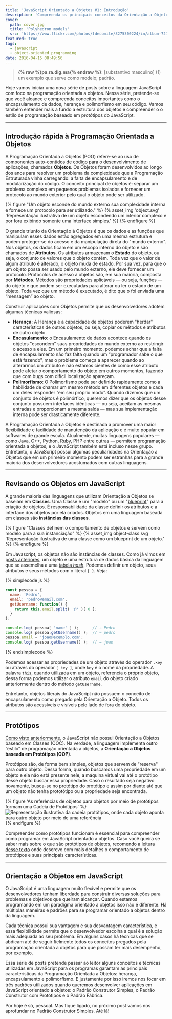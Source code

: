 ```yaml
---
title: 'JavaScript Orientado a Objetos #1: Introdução'
description: 'Compreenda os principais conceitos da Orientação a Objetos e como podemos alcançá-los no JavaScript'
cover:
  path: cover.jpg
  title: 'Polyhedron models'
  src: 'https://www.flickr.com/photos/fdecomite/3275300224/in/album-72157613498998540/'
featured: true
tags:
  - javascript
  - object-oriented programming
date: 2016-04-15 08:49:56
---
```


> **{% raw %}pa.ra.dig.ma{% endraw %}**: [substantivo masculino] (1) um exemplo que serve como modelo; padrão.

Hoje vamos iniciar uma nova série de posts sobre a linguagem JavaScript com foco na programação orientada a objetos. Nessa série, pretende-se que você alcance e compreenda conceitos importantes como o encapsulamento de dados, herança e polimorfismo em seu código. Vamos também entender mais a fundo a estrutura dos objetos e compreender o o estilo de programação baseado em protótipos do JavaScript.

---
## Introdução rápida à Programação Orientada a Objetos

A Programação Orientada a Objetos (POO) refere-se ao uso de componentes auto-contidos de código para o desenvolvimento de aplicações, chamados **Objetos**. Os Objetos foram desenvolvidos ao longo dos anos para resolver um problema da complexidade que a Programação Estruturada vinha carregando: a falta de encapsulamento e de modularização do código. O conceito principal de objetos é: separar um problema complexo em pequenos problemas isolados e fornecer um protocolo ao mundo exterior pelo qual o objeto pode ser utilizado.

{% figure "Um objeto esconde do mundo externo sua complexidade interna e fornece um protocolo para ser utilizado." %}
{% asset_img 'object.svg' 'Representação ilustrativa de um objeto escondendo um interior complexo e por fora exibindo somente uma interface simples.' %}
{% endfigure %}

O grande triunfo da Orientação á Objetos é que os dados e as funções que manipulam esses dados estão agregados em uma mesma estrutura e podem proteger-se do acesso e da manipulação direta do "mundo externo". Nos objetos, os dados  ficam em um escopo interno do objeto e são chamados de **Atributos**. Os atributos armazenam o **Estado** do objeto, ou seja, o conjunto de valores que o objeto contém. Toda vez que o valor de algum atributo é alterado, o objeto muda de estado. Por sua vez, para que o um objeto possa ser usado pelo mundo externo, ele deve fornecer um protocolo. Protocolos de acesso à objetos são, em sua maioria, composta por **Métodos**. Métodos são propriedades aplicáveis — ou seja, funções — do objeto e que podem ser executadas para alterar ou ler o estado de um objeto. Toda vez que um método é executado, é dito que o foi enviada uma “mensagem” ao objeto.

Construir aplicações com Objetos permite que os desenvolvedores adotem algumas técnicas valiosas:

* **Herança**: A Herança é a capacidade de objetos poderem "herdar" características de outros objetos, ou seja, copiar os métodos e atributos de outro objeto.
* **Encasulamento**: o Encasulamento de dados acontece quando os objetos "escondem" suas propriedades do mundo externo ao restringir o acesso a eles. Em um primeiro momento, podemos achar que a falta de encapsulamento não faz falta quando um “programador sabe o que está fazendo”, mas o problema começa a aparecer quando ao alterarmos um atributo e não estamos cientes de como esse atributo pode afetar o comportamento do objeto em outros momentos, fazendo que com bugs com difícil localização apareçam.
* **Polimorfismo**: O Polimorfismo pode ser definido rapidamente como a habilidade de chamar um mesmo método em diferentes objetos e cada um deles responder “em seu próprio modo”. Quando dizemos que um conjunto de objetos é polimórfico, queremos dizer que os objetos desse conjunto possuem interfaces idênticas — ou seja, aceitam as mesmas entradas e proporcionam a mesma saída — mas sua implementação interna pode ser drasticamente diferente.

A Programação Orientada a Objetos é destinada a promover uma maior flexibilidade e facilidade de manutenção da aplicação e é muito popular em softwares de grande escala. Atualmente, muitas linguagens populares — como Java, C++, Python, Ruby, PHP entre outras — permitem programação orientada a objetos, e o JavaScript também está incluso nesse grupo. Entretanto, o JavaScript possui algumas peculiaridades na Orientação a Objetos que em um primeiro momento podem ser estranhas para a grande maioria dos desenvolvedores acostumados com outras linguagens.

---
## Revisando os Objetos em JavaScript

A grande maioria das linguagens que utilizam Orientação a Objetos se baseiam em **Classes**. Uma Classe é um "modelo" ou um  "[blueprint](https://pt.wikipedia.org/wiki/Blueprint)" para a criação de objetos. É responsabilidade da classe definir os atributos e a interface dos objetos por ela criados. Objetos em uma linguagem baseada em classes são **instâncias das classes**.

{% figure "Classes definem o comportamento de objetos e servem como modelo para a sua instanciação" %}
{% asset_img object-class.svg 'Representação ilustrativa de uma classe como um blueprint de um objeto.' %}
{% endfigure %}

Em Javascript, os objetos não são instâncias de classes. Como já vimos em [posts anteriores](http://maxroecker.github.io/blog/javascript-basico-5/), um objeto é uma estrutura de dados básica da linguagem que se assemelha a uma [tabela *hash*](https://en.wikipedia.org/wiki/Associative_array). Podemos definir um objeto, seus atributos e seus métodos com o literal `{ }`. Veja:

{% simplecode js %}
``` js
const pessoa = {
  name: 'Pedro',
  email: 'pedro@email.com',
  getUsername: function() {
    return this.email.split( '@' )[ 0 ];
  }
};

console.log( pessoa[ 'name' ] );      // → Pedro
console.log( pessoa.getUsername() );  // → pedro
pessoa.email = 'joao@exemplo.com';
console.log( pessoa.getUsername() );  // → joao
```
{% endsimplecode %}

Podemos acessar as propriedades de um objeto através do operador `.key` ou através do operador `[ key ]`, onde `key` é o nome da propriedade. A palavra `this`, quando utilizada em um objeto, referencia o próprio objeto, dessa forma podemos utilizar o atributo `email` do objeto criado anteriormente dentro do método `getUsername`.

Entretanto, objetos literais do JavaScript não possuem o conceito de encapsulamento como pregado pela Orientação a Objeto. Todos os atributos são acessíveis e visíveis pelo lado de fora do objeto.

---
## Protótipos

[Como visto anteriormente](http://maxroecker.github.io/blog/javascript-intermediario-6/), o JavaScript não possui Orientação a Objetos baseado em Classes (OOC). Na verdade, a linguagem implementa outro “estilo” de programação orientada a objetos, a **Orientação a Objetos baseada em Protótipos (OOP)**.

Protótipos são, de forma bem simples, objetos que servem de "reserva" para outro objeto. Dessa forma, quando buscamos uma propriedade em um objeto e ela não está presente nele, a máquina virtual vai até o protótipo desse objeto buscar essa propriedade. Caso o resultado seja negativo novamente, busca-se no protótipo do protótipo e assim por diante até que um objeto não tenha prototótipo ou a propriedade seja encontrada.

{% figure 'As referências de objetos para objetos por meio de protótipos formam uma Cadeia de Protótipos' %}
![Representação ilustrativa da cadeia protótipos, onde cada objeto aponta para outro objeto por meio de uma referência](http://maxroecker.github.io/blog/javascript-intermediario-6/prototype-chain.svg)
{% endfigure %}

Compreender como protótipos funcionam é essencial para compreender como programar em JavaScript orientado a objetos. Caso você queira se saber mais sobre o que são protótipos de objetos, recomendo a leitura [desse texto](http://maxroecker.github.io/blog/javascript-intermediario-6/) onde descrevo com mais detalhes o comportamento de protótipos e suas principais características.

---
## Orientação a Objetos em JavaScript

O JavaScript é uma linguagem muito flexível e permite que os desenvolvedores tenham liberdade para construir diversas soluções para problemas e objetivos que queiram alcançar. Quando estamos programando em um paradigma orientado a objetos  isso não é diferente. Há múltiplas maneiras e padrões para se programar orientado a objetos dentro da linguagem.

Cada técnica possui sua vantagem e sua desvantagem característica, e essa flexibilidade permite que o desenvolvedor escolha a qual é a solução mais adequada ao seu problema. Em alguns casos há técnicas que se abdicam até de seguir fielmente todos os conceitos pregados pela programação orientada a objetos para que possam ter mais desempenho, por exemplo.

Essa série de posts pretende passar ao leitor alguns conceitos e técnicas utilizadas em JavaScript para os programas garantam as principais características da Programação Orientada a Objetos: herança, encapsulamento e polimorfismo. E justamente por isso iremos nos focar em três padrões utilizados quando queremos desenvolver aplicações em JavaScript orientado a objetos: o Padrão Construtor Simples, o Padrão Construtor com Protótipos e o Padrão Fábrica.

Por hoje é só, pessoal. Mas fique ligado, no próximo post vamos nos aprofundar no Padrão Construtor Simples. Até lá!
